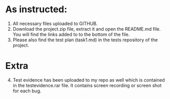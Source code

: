 # As instructed:

1. All necessary files uploaded to GITHUB.
2. Download the project.zip file, extract it and open the README.md file. You will find the links added to to the bottom of the file.
3. Please also find the test plan (task1.md) in the tests repository of the project.

# Extra

4. Test evidence has been uploaded to my repo as well which is contained in the testevidence.rar file. It contains screen recording or screen shot for each bug.
